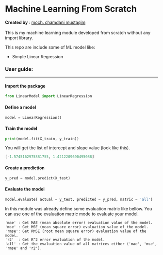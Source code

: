 # Machine Learning From Scratch
**Created by** : [moch. chamdani mustaqim](https://github.com/chamisfum)<br><br>
This is my machine learning module developed from scratch without any import library.

This repo are include some of ML model like:
* Simple Linear Regression


### User guide:
-----------------------------------------------

#### Import the package
```py
from LinearModel import LinearRegression
```

#### Define a model
```py
model = LinearRegression()
```

#### Train the model
```py
print(model.fit(X_train, y_train))
```

You will get the list of intercept and slope value (look like this).
```py
[-1.5745162975881755, 1.4212209690495088]
```

#### Create a prediction
```py
y_pred = model.predict(X_test)
```

#### Evaluate the model
```py
model.evaluate( actual = y_test, predicted = y_pred, matric = 'all')
```

In this module was already define some evaluation matric like bellow. You can use one of the evaluation matric mode to evaluate your model.
```
'mae' : Get MAE (mean absolute error) evaluation value of the model.
'mse' : Get MSE (mean square error) evaluation value of the model.
'rmse': Get RMSE (root mean square error) evaluation value of the model.
'r2'  : Get R^2 error evaluation of the model.
'all' : Get the evaluation value of all matrices either ('mae', 'mse', 'rmse' and 'r2').
```
